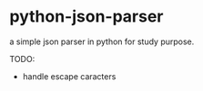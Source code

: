# python-json-parser
a simple json parser in python for study purpose.

TODO:
- handle escape caracters